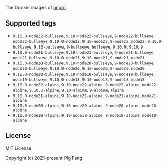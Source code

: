The Docker images of [pnpm](https://pnpm.io).

## Supported tags

- `9.10.0-node22-bullseye`, `9.10-node22-bullseye`, `9-node22-bullseye`, `node22-bullseye`, `9.10.0-node22`, `9.10-node22`, `9-node22`, `node22`, `9.10.0-bullseye`, `9.10-bullseye`, `9-bullseye`, `bullseye`, `9.10.0`, `9.10`, `9`
- `9.10.0-node21-bullseye`, `9.10-node21-bullseye`, `9-node21-bullseye`, `node21-bullseye`, `9.10.0-node21`, `9.10-node21`, `9-node21`, `node21`
- `9.10.0-node20-bullseye`, `9.10-node20-bullseye`, `9-node20-bullseye`, `node20-bullseye`, `9.10.0-node20`, `9.10-node20`, `9-node20`, `node20`
- `9.10.0-node18-bullseye`, `9.10-node18-bullseye`, `9-node19-bullseye`, `node19-bullseye`, `9.10.0-node18`, `9.10-node18`, `9-node18`, `node18`
- `9.10.0-node22-alpine`, `9.10-node22-alpine`, `9-node22-alpine`, `node22-alpine`, `9.10.0-alpine`, `9.10-alpine`, `9-alpine`, `alpine`
- `9.10.0-node21-alpine`, `9.10-node21-alpine`, `9-node21-alpine`, `node21-alpine`
- `9.10.0-node20-alpine`, `9.10-node20-alpine`, `9-node20-alpine`, `node20-alpine`
- `9.10.0-node18-alpine`, `9.10-node18-alpine`, `9-node18-alpine`, `node18-alpine`

## License

MIT License

Copyright (c) 2021-present Pig Fang
